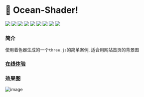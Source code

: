 # 🚀 Ocean-Shader!

<div>
    <img src="https://img.shields.io/github/commit-activity/y/fengtianxi001/ocean-shade?style=flat-square">
    <img src="https://img.shields.io/github/package-json/v/fengtianxi001/ocean-shade?style=flat-square">
    <img src="https://img.shields.io/github/languages/code-size/fengtianxi001/ocean-shade?style=flat-square">
    <img src="https://img.shields.io/github/license/fengtianxi001/Ocean-Shader?style=flat-square">
    <img src="https://img.shields.io/github/languages/top/fengtianxi001/ocean-shader?style=flat-square">
    <img src="https://img.shields.io/github/issues/fengtianxi001/ocean-shader?style=flat-square">
    <img src="https://img.shields.io/github/forks/fengtianxi001/ocean-shader?style=flat-square">
    <img src="https://img.shields.io/github/stars/fengtianxi001/ocean-shader?style=flat-square">
    <img src="https://img.shields.io/github/license/fengtianxi001/Ocean-Shader?style=flat-square">
</div>

### 简介
  使用着色器生成的一个`three.js`的简单案例, 适合用网站首页的背景图
  
### [在线体验](http://112.124.22.244/ocean-shader/index.html)

### 效果图 
![image](https://github.com/fengtianxi001/Ocean-Shader/blob/main/screenshot/1.gif?raw=true)

